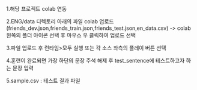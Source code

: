 1.해당 프로젝트 colab 연동

2.ENG/data 디렉토리 아래의 파일 colab 업로드(friends_dev.json,friends_train.json,friends_test.json,en_data.csv)
  -> colab 왼쪽의 폴더 아이콘 선택 후 마우스 우 클릭하여 업로드 선택 

3.파일 업로드 후 런타임>모두 실행 또는 각 소스 좌측의 플레이 버튼 선택

4.훈련이 완료되면 가장 하단의 문장 주석 해제 후 test_sentence에 테스트하고자 하는 문장 입력

5.sample.csv : 테스트 결과 파일
